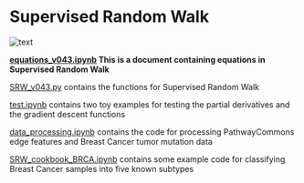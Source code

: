 # Supervised Random Walk  

![text](./images/BRCA.gif)

**[equations_v043.ipynb](./equations_v043.ipynb) This is a document containing equations in Supervised Random Walk**  

[SRW_v043.py](./SRW_v043.py) contains the functions for Supervised Random Walk  

[test.ipynb](./test.ipynb) contains two toy examples for testing the partial derivatives and the gradient descent functions  
  
[data_processing.ipynb](./data_processing.ipynb) contains the code for processing PathwayCommons edge features and Breast Cancer tumor mutation data  

[SRW_cookbook_BRCA.ipynb](./SRW_cookbook_BRCA.ipynb) contains some example code for classifying Breast Cancer samples into five known subtypes   
